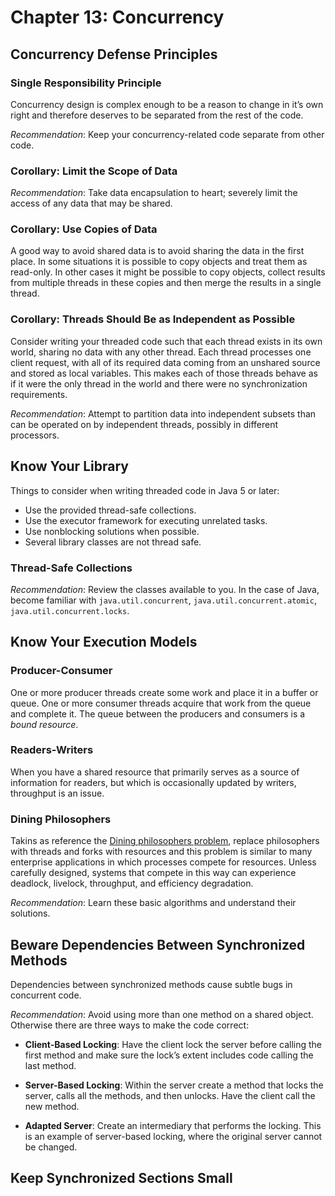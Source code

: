 # Chapter 13: Concurrency

## Concurrency Defense Principles

### Single Responsibility Principle

Concurrency design is complex enough to be a reason to change in it’s own right and therefore deserves to be separated from the rest of the code.

*Recommendation*: Keep your concurrency-related code separate from other code.

### Corollary: Limit the Scope of Data

*Recommendation*: Take data encapsulation to heart; severely limit the access of any data that may be shared.

### Corollary: Use Copies of Data

A good way to avoid shared data is to avoid sharing the data in the first place. In some situations it is possible to copy objects and treat them as read-only. In other cases it might be possible to copy objects, collect results from multiple threads in these copies and then merge the results in a single thread.

### Corollary: Threads Should Be as Independent as Possible

Consider writing your threaded code such that each thread exists in its own world, sharing no data with any other thread. Each thread processes one client request, with all of its required data coming from an unshared source and stored as local variables. This makes each of those threads behave as if it were the only thread in the world and there were no synchronization requirements.

*Recommendation*: Attempt to partition data into independent subsets than can be operated on by independent threads, possibly in different processors.

## Know Your Library

Things to consider when writing threaded code in Java 5 or later:

* Use the provided thread-safe collections.
* Use the executor framework for executing unrelated tasks.
* Use nonblocking solutions when possible.
* Several library classes are not thread safe.

### Thread-Safe Collections

*Recommendation*: Review the classes available to you. In the case of Java, become familiar with `java.util.concurrent`, `java.util.concurrent.atomic`, `java.util.concurrent.locks`.

## Know Your Execution Models

### Producer-Consumer

One or more producer threads create some work and place it in a buffer or queue. One or more consumer threads acquire that work from the queue and complete it. The queue between the producers and consumers is a _bound resource_.

### Readers-Writers

When you have a shared resource that primarily serves as a source of information for readers, but which is occasionally updated by writers, throughput is an issue.

### Dining Philosophers

Takins as reference the [Dining philosophers problem](https://en.wikipedia.org/wiki/Dining_philosophers_problem), replace philosophers with threads and forks with resources and this problem is similar to many enterprise applications in which processes compete for resources. Unless carefully designed, systems that compete in this way can experience deadlock, livelock, throughput, and efficiency degradation.

*Recommendation*: Learn these basic algorithms and understand their solutions.

## Beware Dependencies Between Synchronized Methods

Dependencies between synchronized methods cause subtle bugs in concurrent code.

*Recommendation*: Avoid using more than one method on a shared object. Otherwise there are three ways to make the code correct:

* **Client-Based Locking**: Have the client lock the server before calling the first method and make sure the lock’s extent includes code calling the last method.

* **Server-Based Locking**: Within the server create a method that locks the server, calls all the methods, and then unlocks. Have the client call the new method.

* **Adapted Server**: Create an intermediary that performs the locking. This is an example of server-based locking, where the original server cannot be changed.

## Keep Synchronized Sections Small

